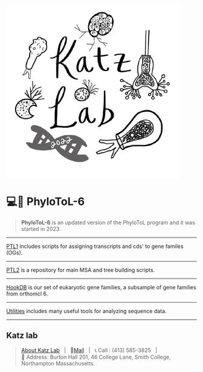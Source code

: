 ![Lab image](Katzlab.png)
# 💻🧬 PhyloToL-6
> **PhyloToL-6** is an updated version of the PhyloToL program and it was started in 2023.
***
[PTL1](/PTL1) includes scripts for assigning transcripts and cds' to gene familes (OGs).
***
[PTL2](/PTL2) is a repository for main MSA and tree building scripts.
***
[HookDB](/HookDB) is our set of eukaryotic gene families, a subsample of gene families from orthomcl 6.
***
[Utilities](/Utilities) includes many useful tools for analyzing sequence data.
***




## Katz lab
>[About Katz Lab](https://www.science.smith.edu/katz-lab/)  &nbsp; \| &nbsp;
📧[Mail](lkatz@smith.edu) &nbsp; \| &nbsp; 📞 Call : (413) 585-3825 &nbsp;   \|   
:office: Address: Burton Hall 201, 46 College Lane,
Smith College, Northampton Massachusetts.
